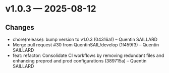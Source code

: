 # v1.0.3 — 2025-08-12

## Changes
* chore(release): bump version to v1.0.3 (04316a1) – Quentin SAILLARD
* Merge pull request #30 from QuentinSAIL/develop (1f459f3) – Quentin SAILLARD
* feat: refactor: Consolidate CI workflows by removing redundant files and enhancing preprod and prod configurations (389715a) – Quentin SAILLARD
